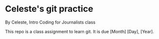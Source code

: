 # Celeste's git practice

By Celeste, Intro Coding for Journalists class

This repo is a class assignment to learn git. It is due [Month] [Day], [Year].
